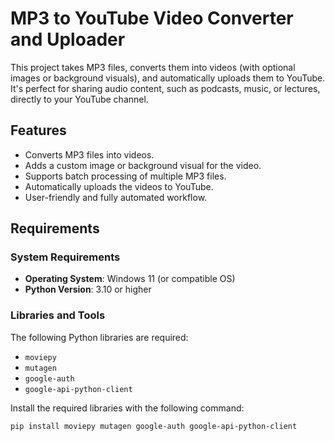 # MP3 to YouTube Video Converter and Uploader

This project takes MP3 files, converts them into videos (with optional images or background visuals), and automatically uploads them to YouTube. It's perfect for sharing audio content, such as podcasts, music, or lectures, directly to your YouTube channel.

## Features

- Converts MP3 files into videos.
- Adds a custom image or background visual for the video.
- Supports batch processing of multiple MP3 files.
- Automatically uploads the videos to YouTube.
- User-friendly and fully automated workflow.

## Requirements

### System Requirements
- **Operating System**: Windows 11 (or compatible OS)
- **Python Version**: 3.10 or higher

### Libraries and Tools
The following Python libraries are required:
- `moviepy`
- `mutagen`
- `google-auth`
- `google-api-python-client`

Install the required libraries with the following command:
```bash
pip install moviepy mutagen google-auth google-api-python-client
